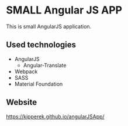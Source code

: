 SMALL Angular JS APP
====================

This is small AngularJS application.


Used technologies
-----------------

- AngularJS
  - Angular-Translate
- Webpack
- SASS
- Material Foundation

Website
-------

https://kipperek.github.io/angularJSApp/
